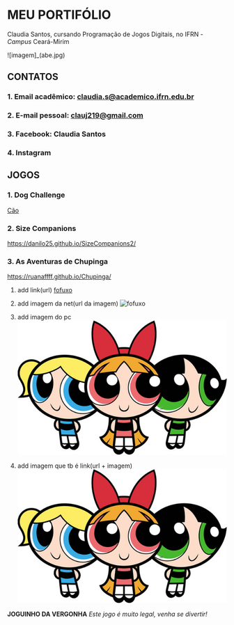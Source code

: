 # MEU PORTIFÓLIO 

Claudia Santos, cursando Programação de Jogos Digitais, no IFRN - _Campus_ Ceará-Mirim

![imagem]_(abe.jpg)


## CONTATOS

### 1. Email acadêmico: claudia.s@academico.ifrn.edu.br

### 2. E-mail pessoal: clauj219@gmail.com

### 3. Facebook: Claudia Santos

### 4. Instagram

## JOGOS

### 1. Dog Challenge

<a href = " https://ruanaffff.github.io/CAOZINHOGUB/ " target="_blank"> Cão </a> 

### 2. Size Companions

https://danilo25.github.io/SizeCompanions2/

### 3. As Aventuras de Chupinga

https://ruanaffff.github.io/Chupinga/

1. add link(url)
[fofuxo](https://www.chimpstickers.com/wp-content/uploads/2016/04/animals010-cute-bear.png)

2. add imagem da net(url da imagem)
![fofuxo](https://www.chimpstickers.com/wp-content/uploads/2016/04/animals010-cute-bear.png)

3. add imagem do pc
![imagem](dg.jpg)

4. add imagem que tb é link(url + imagem)
[![imagem](dg.jpg)](https://www.facebook.com/)

**JOGUINHO DA VERGONHA**
 _Este jogo é muito legal, venha se divertir!_

